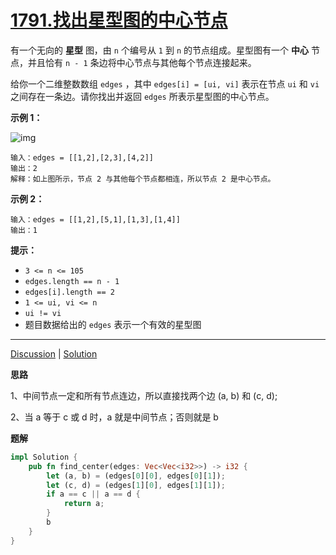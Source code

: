 # [1791.找出星型图的中心节点](https://leetcode.cn/problems/find-center-of-star-graph/description/)

有一个无向的 **星型** 图，由 `n` 个编号从 `1` 到 `n` 的节点组成。星型图有一个 **中心** 节点，并且恰有 `n - 1` 条边将中心节点与其他每个节点连接起来。

给你一个二维整数数组 `edges` ，其中 `edges[i] = [ui, vi]` 表示在节点 `ui` 和 `vi` 之间存在一条边。请你找出并返回 `edges` 所表示星型图的中心节点。

 

**示例 1：**

![img](https://assets.leetcode-cn.com/aliyun-lc-upload/uploads/2021/03/14/star_graph.png)

```
输入：edges = [[1,2],[2,3],[4,2]]
输出：2
解释：如上图所示，节点 2 与其他每个节点都相连，所以节点 2 是中心节点。
```

**示例 2：**

```
输入：edges = [[1,2],[5,1],[1,3],[1,4]]
输出：1
```

 

**提示：**

- `3 <= n <= 105`
- `edges.length == n - 1`
- `edges[i].length == 2`
- `1 <= ui, vi <= n`
- `ui != vi`
- 题目数据给出的 `edges` 表示一个有效的星型图

------

[Discussion](https://leetcode.cn/problems/find-center-of-star-graph/comments/) | [Solution](https://leetcode.cn/problems/find-center-of-star-graph/solution/)

**思路**

1、中间节点一定和所有节点连边，所以直接找两个边 (a, b) 和 (c, d);

2、当 a 等于 c 或 d 时，a 就是中间节点；否则就是 b

**题解**

```rust
impl Solution {
    pub fn find_center(edges: Vec<Vec<i32>>) -> i32 {
        let (a, b) = (edges[0][0], edges[0][1]);
        let (c, d) = (edges[1][0], edges[1][1]);
        if a == c || a == d {
            return a;
        }
        b
    }
}
```

